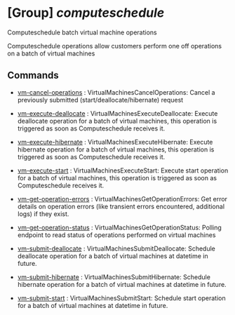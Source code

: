 # [Group] _computeschedule_

Computeschedule batch virtual machine operations

Computeschedule operations allow customers perform one off operations on a batch of virtual machines

## Commands

- [vm-cancel-operations](/Commands/computeschedule/_vm-cancel-operations.md)
: VirtualMachinesCancelOperations: Cancel a previously submitted (start/deallocate/hibernate) request

- [vm-execute-deallocate](/Commands/computeschedule/_vm-execute-deallocate.md)
: VirtualMachinesExecuteDeallocate: Execute deallocate operation for a batch of virtual machines, this operation is triggered as soon as Computeschedule receives it.

- [vm-execute-hibernate](/Commands/computeschedule/_vm-execute-hibernate.md)
: VirtualMachinesExecuteHibernate: Execute hibernate operation for a batch of virtual machines, this operation is triggered as soon as Computeschedule receives it.

- [vm-execute-start](/Commands/computeschedule/_vm-execute-start.md)
: VirtualMachinesExecuteStart: Execute start operation for a batch of virtual machines, this operation is triggered as soon as Computeschedule receives it.

- [vm-get-operation-errors](/Commands/computeschedule/_vm-get-operation-errors.md)
: VirtualMachinesGetOperationErrors: Get error details on operation errors (like transient errors encountered, additional logs) if they exist.

- [vm-get-operation-status](/Commands/computeschedule/_vm-get-operation-status.md)
: VirtualMachinesGetOperationStatus: Polling endpoint to read status of operations performed on virtual machines

- [vm-submit-deallocate](/Commands/computeschedule/_vm-submit-deallocate.md)
: VirtualMachinesSubmitDeallocate: Schedule deallocate operation for a batch of virtual machines at datetime in future.

- [vm-submit-hibernate](/Commands/computeschedule/_vm-submit-hibernate.md)
: VirtualMachinesSubmitHibernate: Schedule hibernate operation for a batch of virtual machines at datetime in future.

- [vm-submit-start](/Commands/computeschedule/_vm-submit-start.md)
: VirtualMachinesSubmitStart: Schedule start operation for a batch of virtual machines at datetime in future.
